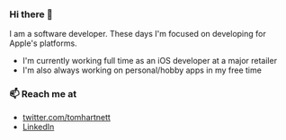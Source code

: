 ### Hi there 👋

I am a software developer. These days I'm focused on developing for Apple's platforms.

- I'm currently working full time as an iOS developer at a major retailer
- I'm also always working on personal/hobby apps in my free time

### 📫 Reach me at
- [twitter.com/tomhartnett](https://twitter.com/tomhartnett)
- [LinkedIn](https://www.linkedin.com/in/0tomhartnett/)
